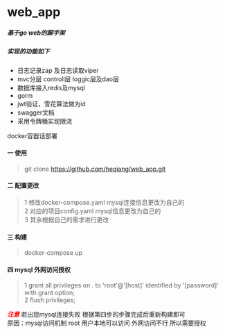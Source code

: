 # web_app
##### 基于go web的脚手架  
##### 实现的功能如下 
+ 日志记录zap 及日志读取viper
+ mvc分层 controll层  loggic层及dao层
+ 数据库接入redis及mysql
+ gorm
+ jwt验证，雪花算法做为id
+ swagger文档
+ 采用令牌桶实现限流

docker容器话部署


#### 一 使用
> git clone https://github.com/heqiang/web_app.git
#### 二 配置更改
> 1 修改docker-compose.yaml mysql连接信息更改为自己的  
> 2 对应的项目config.yaml mysql信息更改为自己的  
> 3 其余根据自己的需求进行更改
#### 三 构建
 > docker-compose up  
#### 四 mysql 外网访问授权
> 1 grant all privileges on *.* to 'root'@'[host]' identified by '[password]' with grant option;   
> 2 flush privileges;  

<font style="color:red">***注意***</font>
若出现mysql连接失败 根据第四步的步骤完成后重新构建即可  
原因：mysql访问机制 root 用户本地可以访问 外网访问不行 所以需要授权
